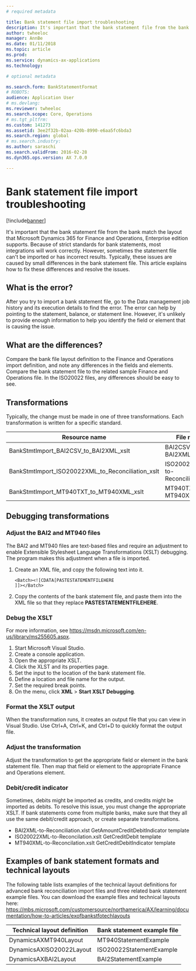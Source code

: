 ```yaml
---
# required metadata

title: Bank statement file import troubleshooting
description: It's important that the bank statement file from the bank match the layout that Microsoft Dynamics 365 for Finance and Operations, Enterprise edition supports. Because of strict standards for bank statements, most integrations will work correctly. However, sometimes the statement file can't be imported or has incorrect results. Typically, these issues are caused by small differences in the bank statement file. This article explains how to fix these differences and resolve the issues.
author: twheeloc
manager: AnnBe
ms.date: 01/11/2018
ms.topic: article
ms.prod: 
ms.service: dynamics-ax-applications
ms.technology: 

# optional metadata

ms.search.form: BankStatementFormat
# ROBOTS: 
audience: Application User
# ms.devlang: 
ms.reviewer: twheeloc
ms.search.scope: Core, Operations
# ms.tgt_pltfrm: 
ms.custom: 141273
ms.assetid: 3ee2f32b-02aa-420b-8990-e6aa5fc6bda3
ms.search.region: global
# ms.search.industry: 
ms.author: saraschi
ms.search.validFrom: 2016-02-28
ms.dyn365.ops.version: AX 7.0.0

---
```


# Bank statement file import troubleshooting

[!include[banner](../includes/banner.md)]


It's important that the bank statement file from the bank match the layout that Microsoft Dynamics 365 for Finance and Operations, Enterprise edition supports. Because of strict standards for bank statements, most integrations will work correctly. However, sometimes the statement file can't be imported or has incorrect results. Typically, these issues are caused by small differences in the bank statement file. This article explains how to fix these differences and resolve the issues.

What is the error?
------------------

After you try to import a bank statement file, go to the Data management job history and its execution details to find the error. The error can help by pointing to the statement, balance, or statement line. However, it's unlikely to provide enough information to help you identify the field or element that is causing the issue.

## What are the differences?
Compare the bank file layout definition to the Finance and Operations import definition, and note any differences in the fields and elements. Compare the bank statement file to the related sample Finance and Operations file. In the ISO20022 files, any differences should be easy to see.

## Transformations
Typically, the change must be made in one of three transformations. Each transformation is written for a specific standard.

| Resource name                                         | File name                          |
|-------------------------------------------------------|------------------------------------|
| BankStmtImport\_BAI2CSV\_to\_BAI2XML\_xslt            | BAI2CSV-to-BAI2XML.xslt            |
| BankStmtImport\_ISO20022XML\_to\_Reconciliation\_xslt | ISO20022XML-to-Reconciliation.xslt |
| BankStmtImport\_MT940TXT\_to\_MT940XML\_xslt          | MT940TXT-to-MT940XML.xslt          |

## Debugging transformations
### Adjust the BAI2 and MT940 files

The BAI2 and MT940 files are text-based files and require an adjustment to enable Extensible Stylesheet Language Transformations (XSLT) debugging. The program makes this adjustment when a file is imported.

1.  Create an XML file, and copy the following text into it.

        <Batch><![CDATA[PASTESTATEMENTFILEHERE
        ]]></Batch>

2.  Copy the contents of the bank statement file, and paste them into the XML file so that they replace **PASTESTATEMENTFILEHERE**.

### Debug the XSLT

For more information, see <https://msdn.microsoft.com/en-us/library/ms255605.aspx>.

1.  Start Microsoft Visual Studio.
2.  Create a console application.
3.  Open the appropriate XSLT.
4.  Click the XLST and its properties page.
5.  Set the input to the location of the bank statement file.
6.  Define a location and file name for the output.
7.  Set the required break points.
8.  On the menu, click **XML** &gt; **Start XSLT Debugging**.

### Format the XSLT output

When the transformation runs, it creates an output file that you can view in Visual Studio. Use Ctrl+A, Ctrl+K, and Ctrl+D to quickly format the output file.

### Adjust the transformation

Adjust the transformation to get the appropriate field or element in the bank statement file. Then map that field or element to the appropriate Finance and Operations element.

### Debit/credit indicator

Sometimes, debits might be imported as credits, and credits might be imported as debits. To resolve this issue, you must change the appropriate XSLT. If bank statements come from multiple banks, make sure that they all use the same debit/credit approach, or create separate transformations.

-   BAI2XML-to-Reconciliation.xlst GetAmountCreditDebitIndicator template
-   ISO20022XML-to-Reconcilation.xslt GetCreditDebit template
-   MT940XML-to-Reconcilation.xslt GetCreditDebitIndicator template

## Examples of bank statement formats and technical layouts
The following table lists examples of the technical layout definitions for advanced bank reconciliation import files and three related bank statement example files. You can download the example files and technical layouts here:
 https://mbs.microsoft.com/customersource/northamerica/AX/learning/documentation/how-to-articles/exofbankstfotechlayouts  


| Technical layout definition                             | Bank statement example file          |
|---------------------------------------------------------|--------------------------------------|
| DynamicsAXMT940Layout                                   | MT940StatementExample                |
| DynamicsAXISO20022Layout                                | ISO20022StatementExample             |
| DynamicsAXBAI2Layout                                    | BAI2StatementExample                 |





